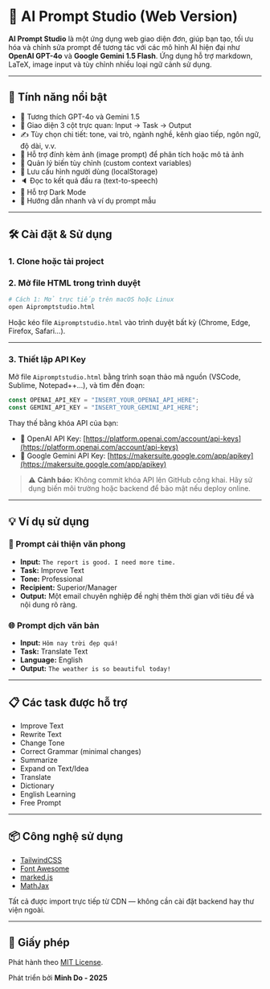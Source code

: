 
# 🧠 AI Prompt Studio (Web Version)

**AI Prompt Studio** là một ứng dụng web giao diện đơn, giúp bạn tạo, tối ưu hóa và chỉnh sửa prompt để tương tác với các mô hình AI hiện đại như **OpenAI GPT-4o** và **Google Gemini 1.5 Flash**. Ứng dụng hỗ trợ markdown, LaTeX, image input và tùy chỉnh nhiều loại ngữ cảnh sử dụng.

---

## 🚀 Tính năng nổi bật

- 🧠 Tương thích GPT-4o và Gemini 1.5
- 📌 Giao diện 3 cột trực quan: Input → Task → Output
- ✍️ Tùy chọn chi tiết: tone, vai trò, ngành nghề, kênh giao tiếp, ngôn ngữ, độ dài, v.v.
- 📎 Hỗ trợ đính kèm ảnh (image prompt) để phân tích hoặc mô tả ảnh
- 🧩 Quản lý biến tùy chỉnh (custom context variables)
- 💾 Lưu cấu hình người dùng (localStorage)
- 🔈 Đọc to kết quả đầu ra (text-to-speech)
- 🌙 Hỗ trợ Dark Mode
- 📄 Hướng dẫn nhanh và ví dụ prompt mẫu

---

## 🛠️ Cài đặt & Sử dụng

### 1. Clone hoặc tải project


### 2. Mở file HTML trong trình duyệt

```bash
# Cách 1: Mở trực tiếp trên macOS hoặc Linux
open Aipromptstudio.html
```

Hoặc kéo file `Aipromptstudio.html` vào trình duyệt bất kỳ (Chrome, Edge, Firefox, Safari...).

---

### 3. Thiết lập API Key

Mở file `Aipromptstudio.html` bằng trình soạn thảo mã nguồn (VSCode, Sublime, Notepad++...), và tìm đến đoạn:

```js
const OPENAI_API_KEY = "INSERT_YOUR_OPENAI_API_HERE";
const GEMINI_API_KEY = "INSERT_YOUR_GEMINI_API_HERE";
```

Thay thế bằng khóa API của bạn:

- 🔑 OpenAI API Key: [https://platform.openai.com/account/api-keys](https://platform.openai.com/account/api-keys)
- 🔑 Google Gemini API Key: [https://makersuite.google.com/app/apikey](https://makersuite.google.com/app/apikey)

> ⚠️ **Cảnh báo:** Không commit khóa API lên GitHub công khai. Hãy sử dụng biến môi trường hoặc backend để bảo mật nếu deploy online.

---

## 💡 Ví dụ sử dụng

### 📌 Prompt cải thiện văn phong

- **Input:** `The report is good. I need more time.`
- **Task:** Improve Text  
- **Tone:** Professional  
- **Recipient:** Superior/Manager  
- **Output:** Một email chuyên nghiệp đề nghị thêm thời gian với tiêu đề và nội dung rõ ràng.

### 🌐 Prompt dịch văn bản

- **Input:** `Hôm nay trời đẹp quá!`  
- **Task:** Translate Text  
- **Language:** English  
- **Output:** `The weather is so beautiful today!`

---

## 📋 Các task được hỗ trợ

- Improve Text
- Rewrite Text
- Change Tone
- Correct Grammar (minimal changes)
- Summarize
- Expand on Text/Idea
- Translate
- Dictionary
- English Learning
- Free Prompt

---

## 📦 Công nghệ sử dụng

- [TailwindCSS](https://cdn.tailwindcss.com)
- [Font Awesome](https://cdnjs.com)
- [marked.js](https://cdn.jsdelivr.net/npm/marked)
- [MathJax](https://cdn.jsdelivr.net/npm/mathjax)

Tất cả được import trực tiếp từ CDN — không cần cài đặt backend hay thư viện ngoài.

---

## 📄 Giấy phép

Phát hành theo [MIT License](LICENSE).

Phát triển bởi **Minh Do - 2025**

